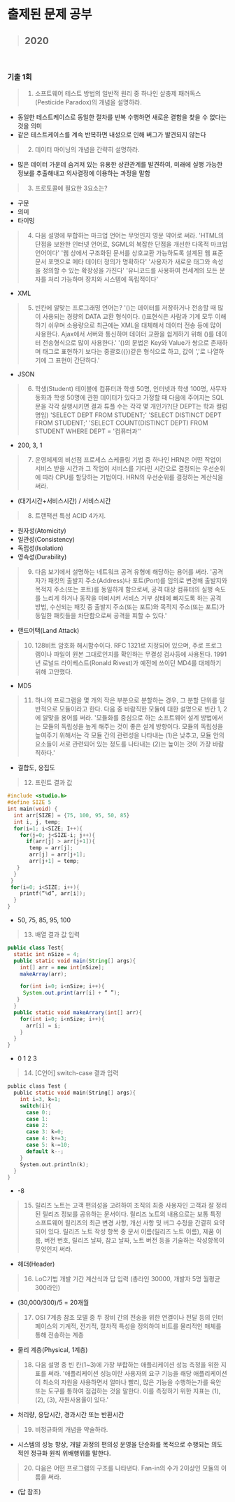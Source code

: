 # 출제된 문제 공부

> ## 2020

<br>

### 기출 1회
> 1. 소프트웨어 테스트 방법의 일반적 원리 중 하나인 살충제 패러독스(Pesticide Paradox)의 개념을 설명하라.
 - 동일한 테스트케이스로 동일한 절차를 반복 수행하면 새로운 결함을 찾을 수 없다는 것을 의미
 - 같은 테스트케이스를 계속 반복하면 내성으로 인해 버그가 발견되지 않는다
> 2. 데이터 마이닝의 개념을 간략히 설명하라.
 - 많은 데이터 가운데 숨겨져 있는 유용한 상관관계를 발견하여, 미래에 실행 가능한 정보를 추출해내고 의사결정에 이용하는 과정을 말함
> 3. 프로토콜에 필요한 3요소는?
 - 구문
 - 의미
 - 타이밍
> 4. 다음 설명에 부합하는 마크업 언어는 무엇인지 영문 약어로 써라.
 'HTML의 단점을 보완한 인터넷 언어로, SGML의 복잡한 단점을 개선한 다목적 마크업 언어이다'
 '웹 상에서 구조화된 문서를 상호교환 가능하도록 설계된 웹 표준 문서 포맷으로 메타 데이터 정의가 명확하다'
 '사용자가 새로운 태그와 속성을 정의할 수 있는 확장성을 가진다'
 '유니코드를 사용하여 전세계의 모든 문자를 처리 가능하며 장치와 시스템에 독립적이다'
  - XML
> 5. 빈칸에 알맞는 프로그래밍 언어는? 
 '()는 데이터를 저장하거나 전송할 때 많이 사용되는 경량의 DATA 교환 형식이다. ()표현식은 사람과 기계 모두 이해하기 쉬우며 소용량으로 최근에는 XML을 대체해서 데이터 전송 등에 많이 사용한다. Ajax에서 서버와 통신하며 데이터 교환을 쉽게하기 위해 ()를 데이터 전송형식으로 많이 사용한다.'
 '()의 문법은 Key와 Value가 쌍으로 존재하며 태그로 표현하기 보다는 중괄호({})같은 형식으로 하고, 값이 ','로 나열하기에 그 표현이 간단하다.'
 - JSON
> 6. 학생(Student) 테이블에 컴퓨터과 학생 50명, 인터넷과 학생 100명, 사무자동화과 학생 50명에 관한 데이터가 있다고 가정할 때 다음에 주어지는 SQL문을 각각 실행시키면 결과 튜플 수는 각각 몇 개인가?(단 DEPT는 학과 컬럼명임)
'SELECT DEPT FROM STUDENT;'
'SELECT DISTINCT DEPT FROM STUDENT;'
'SELECT COUNT(DISTINCT DEPT) FROM STUDENT WHERE DEPT = '컴퓨터과''
- 200, 3, 1
> 7. 운영체제의 비선점 프로세스 스케줄링 기법 중 하나인 HRN은 어떤 작업이 서비스 받을 시간과 그 작업이 서비스를 기다린 시간으로 결정되는 우선순위에 따라 CPU를 할당하는 기법이다. HRN의 우선순위를 결정하는 계산식을 써라.
- (대기시간+서비스시간) / 서비스시간
> 8. 트랜잭션 특성 ACID 4가지.
- 원자성(Atomicity)
- 일관성(Consistency)
- 독립성(Isolation)
- 영속성(Durability)
> 9. 다음 보기에서 설명하는 네트워크 공격 유형에 해당하는 용어를 써라.
 '공격자가 패킷의 출발지 주소(Address)나 포트(Port)를 임의로 변경해 출발지와 목적지 주소(또는 포트)를 동일하게 함으로써, 공격 대상 컴퓨터의 실행 속도를 느리게 하거나 동작을 마비시켜 서비스 거부 상태에 빠지도록 하는 공격 방법, 수신되는 패킷 중 출발지 주소(또는 포트)와 목적지 주소(또는 포트)가 동일한 패킷들을 차단함으로써 공격을 피할 수 있다.'
 - 랜드어택(Land Attack)
> 10. 128비트 암호화 해시함수이다. RFC 1321로 지정되어 있으며, 주로 프로그램이나 파일이 원본 그대로인지를 확인하는 무결성 검사등에 사용된다. 1991년 로널드 라이베스트(Ronald Rivest)가 예전에 쓰이던 MD4를 대체하기 위해 고안했다.
 - MD5
> 11. 하나의 프로그램을 몇 개의 작은 부분으로 분할하는 경우, 그 분할 단위를 일반적으로 모듈이라고 한다. 다음 중 바람직한 모듈에 대한 설명으로 빈칸 1, 2에 알맞을 용어를 써라.
'모듈화를 중심으로 하는 소프트웨어 설계 방법에서는 모듈의 독립성을 높게 해주는 것이 좋은 설계 방향이다. 모듈의 독립성을 높여주기 위해서는 각 모듈 간의 관련성을 나타내는 (1)은 낮추고, 모듈 안의 요소들이 서로 관련되어 있는 정도를 나타내는 (2)는 높이는 것이 가장 바람직하다.'
- 결합도, 응집도
> 12. 프린트 결과 값
```C
#include <studio.h>
#define SIZE 5
int main(void) {
  int arr[SIZE] = {75, 100, 95, 50, 85}
  int i, j, temp;
  for(i=1; i<SIZE; I++){
    for(j=0; j<SIZE-i; j++){
      if(arr[j] > arr[j+1]){
       temp = arr[j];
       arr[j] = arr[j+1];
       arr[j+1] = temp;
   }
  }
 }
 for(i=0; i<SIZE; i++){
    printf(“%d”, arr[i]);
  }
}
```
- 50, 75, 85, 95, 100
> 13. 배열 결과 값 입력
```Java
public class Test{
  static int nSize = 4;
  public static void main(String[] args){
    int[] arr = new int[nSize];
    makeArray(arr);

    for(int i=0; i<nSize; i++){
     System.out.print(arr[i] + “ ”);
   } 
  }
  public static void makeArrary(int[] arr){
    for(int i=0; i<nSize; i++){
      arr[i] = i;
    }
  }
}
```
- 0 1 2 3
> 14. [C언어] switch-case 결과 입력
```C
public class Test {
  public static void main(String[] args){
    int i=3, k=1;
    switch(i){
      case 0:;
      case 1:
      case 2:
      case 3: k=0;
      case 4: k+=3;
      case 5: k-=10;
      default k--;
    }
    System.out.println(k);
  }
}
```
- -8
> 15. 릴리즈 노트는 고객 편의성을 고려하여 조직의 최종 사용자인 고객과 잘 정리된 릴리즈 정보를 공유하는 문서이다. 릴리즈 노트의 내용으로는 보통 특정 소프트웨어 릴리즈의 최근 변경 사항, 개선 사항 및 버그 수정을 간결히 요약되어 있다. 릴리즈 노트 작성 항목 중 문서 이름(릴리즈 노트 이름), 제품 이름, 버전 번호, 릴리즈 날짜, 참고 날짜, 노트 버전 등을 기술하는 작성항목이 무엇인지 써라.
- 헤더(Header)
> 16. LoC기법 개발 기간 계산식과 답 입력 (총라인 30000, 개발자 5명 월평균 300라인)
- (30,000/300)/5 = 20개월
> 17. OSI 7계층 참조 모델 중 두 장비 간의 전송을 위한 연결이나 전달 등의 인터페이스의 기계적, 전기적, 절차적 특성을 정의하여 비트를 물리적인 매체를 통해 전송하는 계층
- 물리 계층(Physical, 1계층)
> 18. 다음 설명 중 빈 칸(1~3)에 가장 부합하는 애플리케이션 성능 측정을 위한 지표를 써라.
'애플리케이션 성능이란 사용자의 요구 기능을 해당 애플리케이션이 최소의 자원을 사용하면서 얼마나 빨리, 많은 기능을 수행하는가를 육안 또는 도구를 통하여 점검하는 것을 말한다. 이를 측정하기 위한 지표는 (1), (2), (3), 자원사용율이 있다.'
- 처리량, 응답시간, 경과시간 또는 반환시간
> 19. 비정규화의 개념을 약술하라.
- 시스템의 성능 향상, 개발 과정의 편의성 운영을 단순화를 목적으로 수행되는 의도적인 정규화 원칙 위배행위를 말한다.
> 20. 다음은 어떤 프로그램의 구조를 나타낸다. Fan-in의 수가 2이상인 모듈의 이름을 써라.
- (답 참조)

